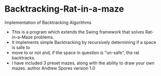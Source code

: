# Backtracking-Rat-in-a-maze
Implementation of Backtracking Algorithms
 * This is a program which extends the Swing framework that solves Rat-in-a-Maze problems. 
 * It implements simple Backtracking by recursively determining if a space is safe to 
 * move to or not and, if the space in question is "un-safe", the rat backtracks. 
 * I have included 3 preset mazes, along with the ability to draw your own mazes.
 author Andrew Spores
 version 1.0
